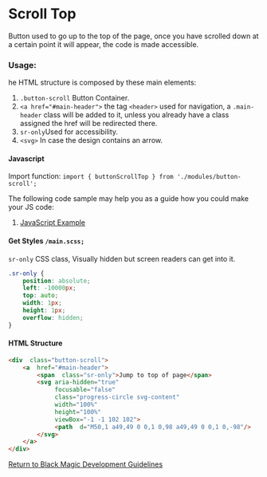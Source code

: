 # Scroll Top

Button used to go up to the top of the page, once you have scrolled down at a certain point it will appear, the code is made accessible.

### Usage:

he HTML structure is composed by these main elements:

 1. `.button-scroll` Button Container.
 2. `<a href="#main-header">` the tag `<header>` used for navigation, a `.main-header` class will be added to it, unless you already have a class assigned the href will be redirected there.
 3. `sr-only`Used for accessibility.
 4. `<svg>` In case the design contains an arrow.

#### Javascript

Import function:
```import { buttonScrollTop } from './modules/button-scroll';```

  

The following code sample may help you as a guide how you could make your JS code:

1. [JavaScript Example](SNIPPETS/BUTTONS/scroll-top-js.md)

  
#### Get Styles ```/main.scss;```

  

`sr-only` CSS class, Visually hidden but screen readers can get into it.
```css
.sr-only {
	position: absolute;
	left: -10000px;
	top: auto;
	width: 1px;
	height: 1px;
	overflow: hidden;
}
```

  

#### HTML Structure
```html
<div  class="button-scroll">
	<a  href="#main-header">
		<span  class="sr-only">Jump to top of page</span>
		<svg aria-hidden="true"
			 focusable="false"
			 class="progress-circle svg-content"
			 width="100%"
			 height="100%"
			 viewBox="-1 -1 102 102">
			 <path  d="M50,1 a49,49 0 0,1 0,98 a49,49 0 0,1 0,-98"/>
		</svg>
	</a>
</div>
```

  
 
[Return to Black Magic Development Guidelines](../../README.md)